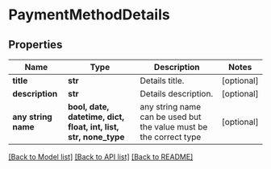 # PaymentMethodDetails


## Properties
Name | Type | Description | Notes
------------ | ------------- | ------------- | -------------
**title** | **str** | Details title. | [optional] 
**description** | **str** | Details description. | [optional] 
**any string name** | **bool, date, datetime, dict, float, int, list, str, none_type** | any string name can be used but the value must be the correct type | [optional]

[[Back to Model list]](../README.md#documentation-for-models) [[Back to API list]](../README.md#documentation-for-api-endpoints) [[Back to README]](../README.md)


